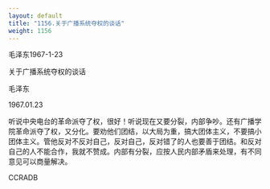 ```yaml
---
layout: default
title: "1156.关于广播系统夺权的谈话"
weight: 1156
---
```


毛泽东1967-1-23

关于广播系统夺权的谈话

毛泽东

1967.01.23

听说中央电台的革命派夺了权，很好！听说现在又要分裂，内部争吵。还有广播学院革命派夺了权，又分化。要劝他们团结，以大局为重，搞大团体主义，不要搞小团体主义。管他反对不反对自己，反对自己，反对错了的人也要善于团结。和反对自己的人不能合作，我就不赞成。内部有分裂，应按人民内部矛盾来处理，有不同意见可以商量解决。

CCRADB

